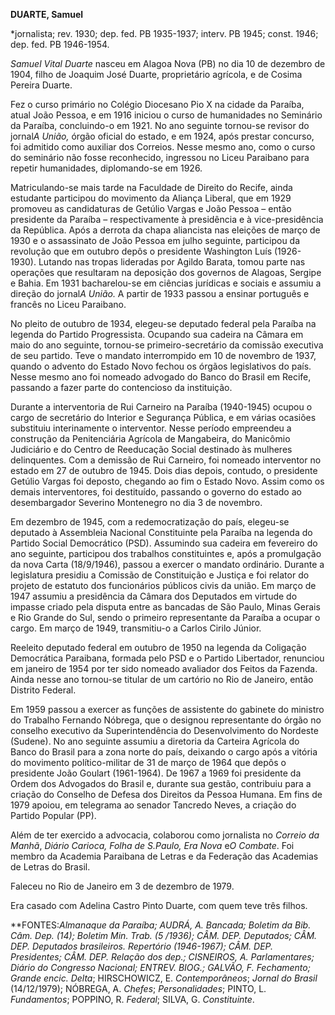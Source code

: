 **DUARTE, Samuel**

\*jornalista; rev. 1930; dep. fed. PB 1935-1937; interv. PB 1945; const.
1946; dep. fed. PB 1946-1954.

*Samuel Vital Duarte* nasceu em Alagoa Nova (PB) no dia 10 de dezembro
de 1904, filho de Joaquim José Duarte, proprietário agrícola, e de
Cosima Pereira Duarte.

Fez o curso primário no Colégio Diocesano Pio X na cidade da Paraíba,
atual João Pessoa, e em 1916 iniciou o curso de humanidades no Seminário
da Paraíba, concluindo-o em 1921. No ano seguinte tornou-se revisor do
jornal*A União,* órgão oficial do estado, e em 1924, após prestar
concurso, foi admitido como auxiliar dos Correios. Nesse mesmo ano, como
o curso do seminário não fosse reconhecido, ingressou no Liceu Paraibano
para repetir humanidades, diplomando-se em 1926.

Matriculando-se mais tarde na Faculdade de Direito do Recife, ainda
estudante participou do movimento da Aliança Liberal, que em 1929
promoveu as candidaturas de Getúlio Vargas e João Pessoa – então
presidente da Paraíba – respectivamente à presidência e à
vice-presidência da República. Após a derrota da chapa aliancista nas
eleições de março de 1930 e o assassinato de João Pessoa em julho
seguinte, participou da revolução que em outubro depôs o presidente
Washington Luís (1926-1930). Lutando nas tropas lideradas por Agildo
Barata, tomou parte nas operações que resultaram na deposição dos
governos de Alagoas, Sergipe e Bahia. Em 1931 bacharelou-se em ciências
jurídicas e sociais e assumiu a direção do jornal*A União.* A partir de
1933 passou a ensinar português e francês no Liceu Paraibano.

No pleito de outubro de 1934, elegeu-se deputado federal pela Paraíba na
legenda do Partido Progressista. Ocupando sua cadeira na Câmara em maio
do ano seguinte, tornou-se primeiro-secretário da comissão executiva de
seu partido. Teve o mandato interrompido em 10 de novembro de 1937,
quando o advento do Estado Novo fechou os órgãos legislativos do país.
Nesse mesmo ano foi nomeado advogado do Banco do Brasil em Recife,
passando a fazer parte do contencioso da instituição.

Durante a interventoria de Rui Carneiro na Paraíba (1940-1945) ocupou o
cargo de secretário do Interior e Segurança Pública, e em várias
ocasiões substituiu interinamente o interventor. Nesse período
empreendeu a construção da Penitenciária Agrícola de Mangabeira, do
Manicômio Judiciário e do Centro de Reeducação Social destinado às
mulheres delinquentes. Com a demissão de Rui Carneiro, foi nomeado
interventor no estado em 27 de outubro de 1945. Dois dias depois,
contudo, o presidente Getúlio Vargas foi deposto, chegando ao fim o
Estado Novo. Assim como os demais interventores, foi destituído,
passando o governo do estado ao desembargador Severino Montenegro no dia
3 de novembro.

Em dezembro de 1945, com a redemocratização do país, elegeu-se deputado
à Assembleia Nacional Constituinte pela Paraíba na legenda do Partido
Social Democrático (PSD). Assumindo sua cadeira em fevereiro do ano
seguinte, participou dos trabalhos constituintes e, após a promulgação
da nova Carta (18/9/1946), passou a exercer o mandato ordinário. Durante
a legislatura presidiu a Comissão de Constituição e Justiça e foi
relator do projeto de estatuto dos funcionários públicos civis da união.
Em março de 1947 assumiu a presidência da Câmara dos Deputados em
virtude do impasse criado pela disputa entre as bancadas de São Paulo,
Minas Gerais e Rio Grande do Sul, sendo o primeiro representante da
Paraíba a ocupar o cargo. Em março de 1949, transmitiu-o a Carlos Cirilo
Júnior.

Reeleito deputado federal em outubro de 1950 na legenda da Coligação
Democrática Paraibana, formada pelo PSD e o Partido Libertador,
renunciou em janeiro de 1954 por ter sido nomeado avaliador dos Feitos
da Fazenda. Ainda nesse ano tornou-se titular de um cartório no Rio de
Janeiro, então Distrito Federal.

Em 1959 passou a exercer as funções de assistente do gabinete do
ministro do Trabalho Fernando Nóbrega, que o designou representante do
órgão no conselho executivo da Superintendência do Desenvolvimento do
Nordeste (Sudene). No ano seguinte assumiu a diretoria da Carteira
Agrícola do Banco do Brasil para a zona norte do país, deixando o cargo
após a vitória do movimento político-militar de 31 de março de 1964 que
depôs o presidente João Goulart (1961-1964). De 1967 a 1969 foi
presidente da Ordem dos Advogados do Brasil e, durante sua gestão,
contribuiu para a criação do Conselho de Defesa dos Direitos da Pessoa
Humana. Em fins de 1979 apoiou, em telegrama ao senador Tancredo Neves,
a criação do Partido Popular (PP).

Além de ter exercido a advocacia, colaborou como jornalista no *Correio
da Manhã*, *Diário Carioca, Folha de S.Paulo, Era Nova* e*O Combate*.
Foi membro da Academia Paraibana de Letras e da Federação das Academias
de Letras do Brasil.

Faleceu no Rio de Janeiro em 3 de dezembro de 1979.

Era casado com Adelina Castro Pinto Duarte, com quem teve três filhos.

**FONTES:***Almanaque da Paraíba*; AUDRÁ, A. Bancada; Boletim da Bib.
Câm. Dep. (14); Boletim Min. Trab. (5 /1936); CÂM. DEP. *Deputados*;
CÂM. DEP. *Deputados brasileiros*. Repertório (1946-1967); CÂM. DEP.
*Presidentes*; CÂM. DEP. Relação dos dep.; CISNEIROS, A.
*Parlamentares*; Diário do Congresso Nacional; ENTREV. BIOG.; GALVÃO, F.
*Fechamento*; *Grande encic**. Delta*; HIRSCHOWICZ, E. *Contemporâneos*;
*Jornal do Brasil* (14/12/1979); NÓBREGA, A. *Chefes*; *Personalidades*;
PINTO, L. *Fundamentos*; POPPINO, R. *Federal*; SILVA, G.
*Constituinte*.
